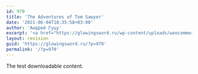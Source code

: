 ```yaml
---
id: 970
title: 'The Adventures of Tom Sawyer'
date: '2021-06-04T18:35:58+03:00'
author: 'Андрей Гуцу'
excerpt: '<a href="https://glowingsword.ru/wp-content/uploads/woocommerce_uploads/2021/06/pg74.cover_.medium-azhf2c.jpg"><img src="https://glowingsword.ru/wp-content/uploads/woocommerce_uploads/2021/06/pg74.cover_.medium-azhf2c.jpg" alt="" width="200" height="251" class="alignnone size-full wp-image-966" /></a>This is a simple, virtual product.'
layout: revision
guid: 'https://glowingsword.ru/?p=970'
permalink: '/?p=970'
---
```


The test downloadable content.